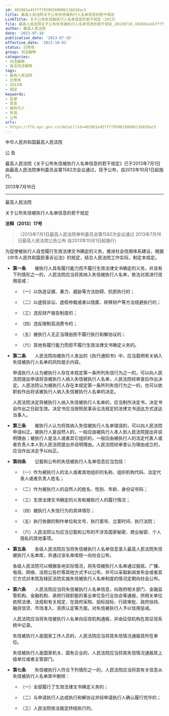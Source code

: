 ```yaml
---
id: 402881e45ffff950016000b116820ac5
title: 最高人民法院关于公布失信被执行人名单信息的若干规定
LinkTitle: 关于公布失信被执行人名单信息的若干规定（2013）
file: 最高人民法院关于公布失信被执行人名单信息的若干规定_20130716_402881e45ffff950016000b116820ac5.docx
author: 最高人民法院
date: '2013-07-16'
publication_date: '2013-07-16'
effective_date: '2013-10-01'
status: 已修改
group: 司法解释
categories:
- 司法解释
- 高法司法解释
tags:
- 最高人民法院
- 已修改
- 2013年
- 规定
keywords:
- 名单
- 信息
- 被执行人
- 失信
- 公布
urls:
- https://flk.npc.gov.cn/detail?id=402881e45ffff950016000b116820ac5
---
```


中华人民共和国最高人民法院

公 告

最高人民法院《关于公布失信被执行人名单信息的若干规定》已于2013年7月1日由最高人民法院审判委员会第1582次会议通过，现予公布，自2013年10月1日起施行。

2013年7月16日

---

最高人民法院

关于公布失信被执行人名单信息的若干规定

**法释〔2013〕17号**

> （2013年7月1日最高人民法院审判委员会第1582次会议通过 2013年7月16日最高人民法院公告公布 自2013年10月1日起施行）

为促使被执行人自觉履行生效法律文书确定的义务，推进社会信用体系建设，根据《中华人民共和国民事诉讼法》的规定，结合人民法院工作实际，制定本规定。

- **第一条**　　被执行人具有履行能力而不履行生效法律文书确定的义务，并具有下列情形之一的，人民法院应当将其纳入失信被执行人名单，依法对其进行信用惩戒：

  - （一）以伪造证据、暴力、威胁等方法妨碍、抗拒执行的；

  - （二）以虚假诉讼、虚假仲裁或者以隐匿、转移财产等方法规避执行的；

  - （三）违反财产报告制度的；

  - （四）违反限制高消费令的；

  - （五）被执行人无正当理由拒不履行执行和解协议的；

  - （六）其他有履行能力而拒不履行生效法律文书确定义务的。

- **第二条**　　人民法院向被执行人发出的《执行通知书》中，应当载明有关纳入失信被执行人名单的风险提示内容。

  申请执行人认为被执行人存在本规定第一条所列失信行为之一的，可以向人民法院提出申请将该被执行人纳入失信被执行人名单，人民法院经审查后作出决定。人民法院认为被执行人存在本规定第一条所列失信行为之一的，也可以依职权作出将该被执行人纳入失信被执行人名单的决定。

  人民法院决定将被执行人纳入失信被执行人名单的，应当制作决定书，决定书自作出之日起生效。决定书应当按照民事诉讼法规定的法律文书送达方式送达当事人。

- **第三条**　　被执行人认为将其纳入失信被执行人名单错误的，可以向人民法院申请纠正。被执行人是自然人的，一般应由被执行人本人到人民法院提出并说明理由；被执行人是法人或者其它组织的，一般应由被执行人的法定代表人或者负责人本人到人民法院提出并说明理由。人民法院经审查认为理由成立的，应当作出决定予以纠正。

- **第四条**　　记载和公布的失信被执行人名单信息应当包括：

  - （一）作为被执行人的法人或者其他组织的名称、组织机构代码、法定代表人或者负责人姓名；

  - （二）作为被执行人的自然人的姓名、性别、年龄、身份证号码；

  - （三）生效法律文书确定的义务和被执行人的履行情况；

  - （四）被执行人失信行为的具体情形；

  - （五）执行依据的制作单位和文号、执行案号、立案时间、执行法院；

  - （六）人民法院认为应当记载和公布的不涉及国家秘密、商业秘密、个人隐私的其他事项。

- **第五条**　　各级人民法院应当将失信被执行人名单信息录入最高人民法院失信被执行人名单库，并通过该名单库统一向社会公布。

  各级人民法院可以根据各地实际情况，将失信被执行人名单通过报纸、广播、电视、网络、法院公告栏等其他方式予以公布，并可以采取新闻发布会或者其它方式对本院及辖区法院实施失信被执行人名单制度的情况定期向社会公布。

- **第六条**　　人民法院应当将失信被执行人名单信息，向政府相关部门、金融监管机构、金融机构、承担行政职能的事业单位及行业协会等通报，供相关单位依照法律、法规和有关规定，在政府采购、招标投标、行政审批、政府扶持、融资信贷、市场准入、资质认定等方面，对失信被执行人予以信用惩戒。

  人民法院应当将失信被执行人名单向征信机构通报，并由征信机构在其征信系统中记录。

  失信被执行人是国家工作人员的，人民法院应当将其失信情况通报其所在单位。

  失信被执行人是国家机关、国有企业的，人民法院应当将其失信情况通报其上级单位或者主管部门。

- **第七条**　　失信被执行人符合下列情形之一的，人民法院应当将其有关信息从失信被执行人名单库中删除：

  - （一）全部履行了生效法律文书确定义务的；

  - （二）与申请执行人达成执行和解协议并经申请执行人确认履行完毕的；

  - （三）人民法院依法裁定终结执行的。
